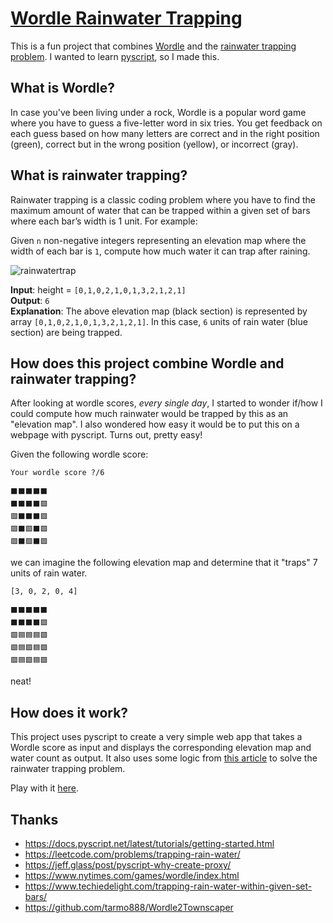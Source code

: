 # [Wordle Rainwater Trapping](https://danmaps.github.io/wordle-rainwater/)
This is a fun project that combines [Wordle](https://www.nytimes.com/games/wordle/index.html) and the [rainwater trapping problem](https://leetcode.com/problems/trapping-rain-water/). I wanted to learn [pyscript](https://docs.pyscript.net/latest/tutorials/getting-started.html), so I made this. 

## What is Wordle?
In case you've been living under a rock, Wordle is a popular word game where you have to guess a five-letter word in six tries. You get feedback on each guess based on how many letters are correct and in the right position (green), correct but in the wrong position (yellow), or incorrect (gray).

## What is rainwater trapping?
Rainwater trapping is a classic coding problem where you have to find the maximum amount of water that can be trapped within a given set of bars where each bar’s width is 1 unit. For example:

Given `n` non-negative integers representing an elevation map where the width of each bar is `1`, compute how much water it can trap after raining.

![rainwatertrap](https://user-images.githubusercontent.com/61806500/190046292-fc841270-b48c-4834-a09a-67e72cb42dc3.png)

<b>Input</b>: height = `[0,1,0,2,1,0,1,3,2,1,2,1]`<br>
<b>Output</b>: `6`<br>
<b>Explanation</b>: The above elevation map (black section) is represented by array `[0,1,0,2,1,0,1,3,2,1,2,1]`. In this case, `6` units of rain water (blue section) are being trapped.<br>


## How does this project combine Wordle and rainwater trapping?
After looking at wordle scores, _every single day_, I started to wonder if/how I could compute how much rainwater would be trapped by this as an "elevation map". I also wondered how easy it would be to put this on a webpage with pyscript. Turns out, pretty easy!

Given the following wordle score:
```
Your wordle score ?/6
   
⬛⬛⬛⬛⬛
⬛⬛⬛⬛🟩
🟩⬛⬛⬛🟩
🟩⬛🟩⬛🟩
🟩⬛🟩⬛🟩
```


we can imagine  the following elevation map and determine that it "traps" 7 units of rain water.
```
[3, 0, 2, 0, 4]

⬛⬛⬛⬛⬛
⬛⬛⬛⬛🟩
🟩🟦🟦🟦🟩
🟩🟦🟩🟦🟩
🟩🟦🟩🟦🟩
```
neat!

## How does it work?
This project uses pyscript to create a very simple web app that takes a Wordle score as input and displays the corresponding elevation map and water count as output. It also uses some logic from [this article](https://www.techiedelight.com/trapping-rain-water-within-given-set-bars/) to solve the rainwater trapping problem.

Play with it [here](https://danmaps.github.io/wordle-rainwater/).

## Thanks
* https://docs.pyscript.net/latest/tutorials/getting-started.html
* https://leetcode.com/problems/trapping-rain-water/
* https://jeff.glass/post/pyscript-why-create-proxy/
* https://www.nytimes.com/games/wordle/index.html
* https://www.techiedelight.com/trapping-rain-water-within-given-set-bars/
* https://github.com/tarmo888/Wordle2Townscaper